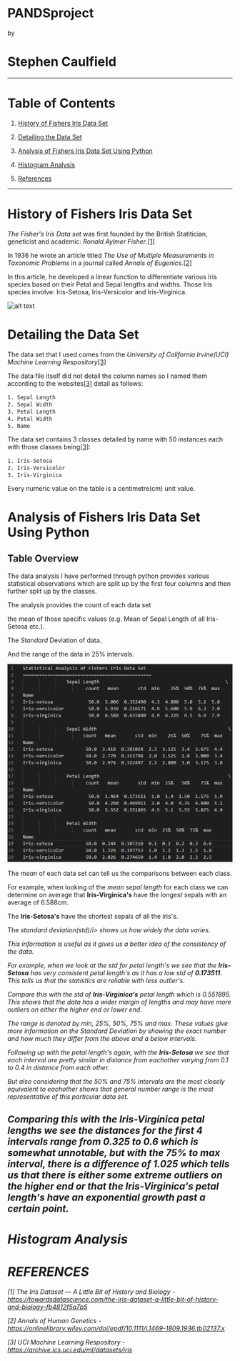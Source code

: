 # PANDSproject

 by

# Stephen Caulfield
---------------------------------------------------------
# Table of Contents

1. [History of Fishers Iris Data Set](#history-of-fishers-iris-data-set)

2. [Detailing the Data Set](#detailing-the-data-set)

3. [Analysis of Fishers Iris Data Set Using Python](#analysis-of-fishers-iris-data-set-using-python)

4. [Histogram Analysis](#histogram-analysis)

5. [References](#references)
---------------------------------------------------------

# History of Fishers Iris Data Set

<i>The Fisher's Iris Data set</i> was first founded by the British Statitician, geneticist and academic: <i>Ronald Aylmer Fisher</i>.[[1]](#references)

In 1936 he wrote an article titled <i>The Use of Multiple Measurements in Taxonomic Problems</i> in a journal called <i>Annals of Eugenics</i>.[[2]](#references)

In this article, he developed a linear function to differentiate various Iris species based on their Petal and Sepal lengths and widths. Those Iris species involve: Iris-Setosa, Iris-Versicolor and Iris-Virginica.

![alt text](https://camo.githubusercontent.com/74e378bb24b34efb63e8db09c4f073370d36f23aaa2c7580a805e93c881b78c2/68747470733a2f2f73332e616d617a6f6e6177732e636f6d2f6173736574732e6461746163616d702e636f6d2f626c6f675f6173736574732f4d616368696e652b4c6561726e696e672b522f697269732d6d616368696e656c6561726e696e672e706e67)

# Detailing the Data Set

The data set that I used comes from the <i>University of California Irvine(UCI) Machine Learning Respository</i>[[3]](#references)

The data file itself did not detail the column names so I named them according to the websites[[3]](#references) detail as follows:

    1. Sepal Length
    2. Sepal Width
    3. Petal Length
    4. Petal Width
    5. Name

The data set contains 3 classes detailed by name with 50 instances each with those classes being[[3]](#references):

    1. Iris-Setosa
    2. Iris-Versicolor
    3. Iris-Virginica

Every numeric value on the table is a centimetre(cm) unit value.

# Analysis of Fishers Iris Data Set Using Python

## Table Overview

The data analysis I have performed through python provides various statistical observations which are split up by the first four columns and then further split up by the classes.

The analysis provides the count of each data set

the mean of those specific values (e.g. Mean of Sepal Length of all Iris-Setosa etc.).

The <i>Standard</i> Deviation of data.

And the range of the data in 25% intervals.

![alt text](https://github.com/T-cakes/PANDSproject/blob/main/output.png)

The <i>mean</i> of each data set can tell us the comparisons between each class.

For example, when looking of the <i>mean sepal length</i> for each class we can determine on average that <b>Iris-Virginica's</b> have the longest sepals with an average of 6.588cm.

The <b>Iris-Setosa's</b> have the shortest sepals of all the iris's.


The <i>standard deviation(std)/i> shows us how widely the data varies. 

This information is useful as it gives us a better idea of the consistency of the data.

For example, when we look at the <i>std</i> for <i>petal length's</i> we see that the <b>Iris-Setosa</b> has very consistent <i> petal length's</i> as it has a low <i>std</i> of <b>0.173511.</b> This tells us that the statistics are reliable with less outlier's.

Compare this with the <i>std</i> of <b>Iris-Virginica's</b> <i>petal length</i> which is 0.551895. This shows that the data has a wider margin of lengths and may have more outliers on either the higher end or lower end.


The <i>range</i> is denoted by min, 25%, 50%, 75% and max. These values give more information on the <i>Standard Deviation</i> by showing the exact number and how much they differ from the above and a below intervals.

Following up with the <i>petal length's</i> again, with the <b>Iris-Setosa</b> we see that each interval are pretty similar in distance from eachother varying from 0.1 to 0.4 in distance from each other.

But also considering that the 50% and 75% intervals are the most closely equivalent to eachother shows that general number range is the most representative of this particular data set.

Comparing this with the <b>Iris-Virginica</b> <i>petal lengths</b> we see the distances for the first 4 intervals range from 0.325 to 0.6 which is somewhat unnotable, but with the 75% to max interval, there is a difference of 1.025 which tells us that there is either some extreme outliers on the higher end or that the <b>Iris-Virginica's</b> <i>petal length's</i> have an exponential growth past a certain point.
---------------------------------------------------------

# Histogram Analysis


# REFERENCES

[1] The Iris Dataset — A Little Bit of History and Biology - https://towardsdatascience.com/the-iris-dataset-a-little-bit-of-history-and-biology-fb4812f5a7b5

[2] Annals of Human Genetics - https://onlinelibrary.wiley.com/doi/epdf/10.1111/j.1469-1809.1936.tb02137.x

[3] UCI Machine Learning Respository - https://archive.ics.uci.edu/ml/datasets/iris
